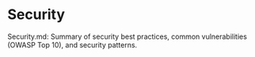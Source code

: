 # Security

Security.md: Summary of security best practices, common vulnerabilities (OWASP Top 10), and security patterns.